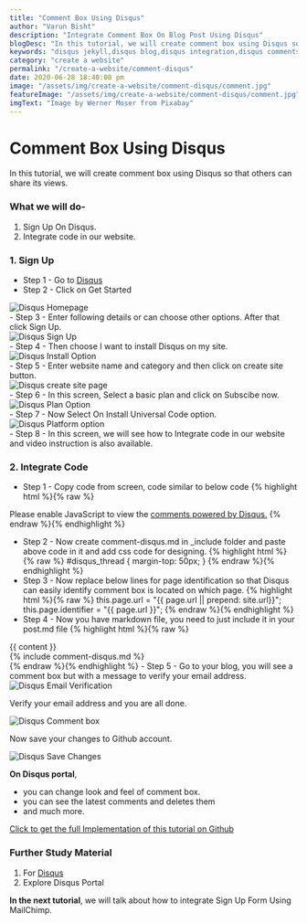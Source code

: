 ```yaml
---
title: "Comment Box Using Disqus"
author: "Varun Bisht"
description: "Integrate Comment Box On Blog Post Using Disqus"
blogDesc: "In this tutorial, we will create comment box using Disqus so that others can share its views."
keywords: "disqus jekyll,disqus blog,disqus integration,disqus comments,add comments to jekyll blog"
category: "create a website"
permalink: "/create-a-website/comment-disqus"
date: 2020-06-28 18:40:00 pm
image: "/assets/img/create-a-website/comment-disqus/comment.jpg"
featureImage: "/assets/img/create-a-website/comment-disqus/comment.jpg"
imgText: "Image by Werner Moser from Pixabay"
---
```

# Comment Box Using Disqus

In this tutorial, we will create comment box using Disqus so that others can share its views.

### What we will do-
1. Sign Up On Disqus.
2. Integrate code in our website.

### 1. Sign Up
- Step 1 - Go to [Disqus](https://disqus.com "Disqus")
- Step 2 - Click on Get Started
<div class="imgCont">
  <img class="object-fit" alt="Disqus Homepage" title="Disqus Homepage" src="/assets/img/create-a-website/comment-disqus/disqus-homepage.png" />
</div>
- Step 3 - Enter following details or can choose other options. After that click Sign Up.
<div class="imgCont">
  <img class="object-fit" alt="Disqus Sign Up" title="Disqus Sign Up" src="/assets/img/create-a-website/comment-disqus/disqus-signUp.png" />
</div>
- Step 4 - Then choose I want to install Disqus on my site.
<div class="imgCont">
  <img class="object-fit" alt="Disqus Install Option" title="Disqus Install Option" src="/assets/img/create-a-website/comment-disqus/disqus-install-option.png" />
</div>
- Step 5 - Enter website name and category and then click on create site button.
<div class="imgCont">
  <img class="object-fit" alt="Disqus create site page" title="Disqus create site page" src="/assets/img/create-a-website/comment-disqus/disqus-create-site.png" />
</div>
- Step 6 - In this screen, Select a basic plan and click on Subscibe now.
<div class="imgCont">
  <img class="object-fit" alt="Disqus Plan Option" title="Disqus Plan Option" src="/assets/img/create-a-website/comment-disqus/disqus-plan-option.png" />
</div>
- Step 7 - Now Select On Install Universal Code option.
<div class="imgCont">
  <img class="object-fit" alt="Disqus Platform option" title="Disqus Platform option" src="/assets/img/create-a-website/comment-disqus/disqus-platform.png" />
</div>
- Step 8 - In this screen, we will see how to Integrate code in our website and video instruction is also available.

### 2. Integrate Code

- Step 1 - Copy code from screen, code similar to below code
{% highlight html %}{% raw %}
<div id="disqus_thread"></div>
<script>

/**
*  RECOMMENDED CONFIGURATION VARIABLES: EDIT AND UNCOMMENT THE SECTION BELOW TO INSERT DYNAMIC VALUES FROM YOUR PLATFORM OR CMS.
*  LEARN WHY DEFINING THESE VARIABLES IS IMPORTANT: https://disqus.com/admin/universalcode/#configuration-variables*/
/*
var disqus_config = function () {
this.page.url = PAGE_URL;  // Replace PAGE_URL with your page's canonical URL variable
this.page.identifier = PAGE_IDENTIFIER; // Replace PAGE_IDENTIFIER with your page's unique identifier variable
};
*/
(function() { // DON'T EDIT BELOW THIS LINE
var d = document, s = d.createElement('script');
s.src = 'https://https-vbisht7038-github-io.disqus.com/embed.js';
s.setAttribute('data-timestamp', +new Date());
(d.head || d.body).appendChild(s);
})();
</script>
<noscript>Please enable JavaScript to view the <a href="https://disqus.com/?ref_noscript">comments powered by Disqus.</a></noscript>
{% endraw %}{% endhighlight %}

- Step 2 - Now create comment-disqus.md in _include folder and paste above code in it and add css code for designing.
{% highlight html %}{% raw %}
#disqus_thread {
  margin-top: 50px;
}
{% endraw %}{% endhighlight %}
- Step 3 - Now replace below lines for page identification so that Disqus can easily identify comment box is located on which page.
{% highlight html %}{% raw %}
this.page.url = "{{ page.url || prepend: site.url}}";
this.page.identifier = "{{ page.url }}";
{% endraw %}{% endhighlight %}
- Step 4 - Now you have markdown file, you need to just include it in your post.md file
{% highlight html %}{% raw %}
<div id="center" class="col-xs-12 col-sm-9 col-md-8 col-lg-8 col-xl-8">
  <div id=post-cont>
  {{ content }}
  </div>
  <!-- comment box -->
  {% include comment-disqus.md %}
  <!-- comment box -->
</div>
{% endraw %}{% endhighlight %}
- Step 5 - Go to your blog, you will see a comment box but with a message to verify your email address.
<div class="imgCont">
  <img class="object-fit" alt="Disqus Email Verification" title="Disqus Email Verification" src="/assets/img/create-a-website/comment-disqus/disqus-email-verification.png" />
</div>

Verify your email address and you are all done.
<div class="imgCont">
  <img class="object-fit" alt="Disqus Comment box" title="Disqus Comment box" src="/assets/img/create-a-website/comment-disqus/disqus-comment-done.png" />
</div>

Now save your changes to Github account.
<div class="imgCont">
  <img class="object-fit" alt="Disqus Save Changes" title="Disqus Save Changes" src="/assets/img/create-a-website/comment-disqus/disqus-save-changes.png" />
</div>

**On Disqus portal**,
- you can change look and feel of comment box.
- you can see the latest comments and deletes them
- and much more.

<a href="https://github.com/vbisht7038/vbisht7038.github.io.git">Click to get the full Implementation of this tutorial on Github</a>

### Further Study Material
1. For [Disqus](https://disqus.com "Disqus")
2. Explore Disqus Portal

**In the next tutorial**, we will talk about how to integrate Sign Up Form Using MailChimp.
